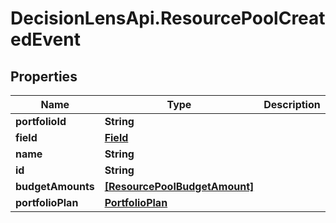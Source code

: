 # DecisionLensApi.ResourcePoolCreatedEvent

## Properties
Name | Type | Description | Notes
------------ | ------------- | ------------- | -------------
**portfolioId** | **String** |  | [optional] 
**field** | [**Field**](Field.md) |  | [optional] 
**name** | **String** |  | [optional] 
**id** | **String** |  | [optional] 
**budgetAmounts** | [**[ResourcePoolBudgetAmount]**](ResourcePoolBudgetAmount.md) |  | [optional] 
**portfolioPlan** | [**PortfolioPlan**](PortfolioPlan.md) |  | [optional] 


